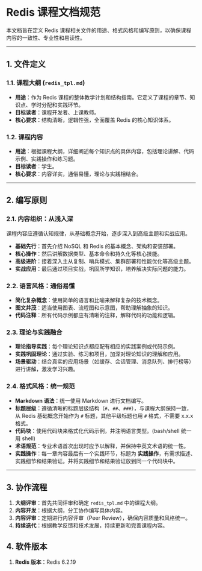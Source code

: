 # Redis 课程文档规范

本文档旨在定义 Redis 课程相关文件的用途、格式风格和编写原则，以确保课程内容的一致性、专业性和易读性。

---

## 1. 文件定义

### 1.1. 课程大纲 (`redis_tpl.md`)

- **用途**：作为 Redis 课程的整体教学计划和结构指南。它定义了课程的章节、知识点、学时分配和实践环节。
- **目标读者**：课程开发者、上课教师。
- **核心要求**：结构清晰，逻辑性强，全面覆盖 Redis 的核心知识体系。

### 1.2. 课程内容

- **用途**：根据课程大纲，详细阐述每个知识点的具体内容，包括理论讲解、代码示例、实践操作和练习题。
- **目标读者**：学生。
- **核心要求**：内容详实，通俗易懂，理论与实践相结合。

---

## 2. 编写原则

### 2.1. 内容组织：从浅入深

课程内容应遵循认知规律，从基础概念开始，逐步深入到高级主题和实战应用。

- **基础先行**：首先介绍 NoSQL 和 Redis 的基本概念、架构和安装部署。
- **核心操作**：然后讲解数据类型、基本命令和持久化等核心技能。
- **高级进阶**：接着深入主从复制、哨兵模式、集群部署和性能优化等高级主题。
- **实战应用**：最后通过项目实战，巩固所学知识，培养解决实际问题的能力。

### 2.2. 语言风格：通俗易懂

- **简化复杂概念**：使用简单的语言和比喻来解释复杂的技术概念。
- **图文并茂**：适当使用图表、流程图和示意图，帮助理解抽象的知识。
- **代码注释**：所有代码示例都应有清晰的注释，解释代码的功能和逻辑。

### 2.3. 理论与实践融合

- **理论指导实践**：每个理论知识点都应配有相应的实践案例或代码示例。
- **实践巩固理论**：通过实验、练习和项目，加深对理论知识的理解和应用。
- **场景驱动**：结合真实的应用场景（如缓存、会话管理、消息队列、排行榜等）进行讲解，激发学习兴趣。

### 2.4. 格式风格：统一规范

- **Markdown 语法**：统一使用 Markdown 进行文档编写。
- **标题层级**：遵循清晰的标题层级结构（`#`、`##`、`###`），与课程大纲保持一致，从 Redis 基础概念开始作为 `#` 标题，其他平级标题也用 `#` 格式，不需要 x.x.x 格式。
- **代码块**：使用代码块来格式化代码示例，并注明语言类型。(bash/shell 统一用 shell)
- **术语规范**：专业术语首次出现时应予以解释，并保持中英文术语的统一性。
- **实践操作**：每一章内容最后有一个实践环节，标题为 **实践操作**，有需求描述、实践细节和结果验证。并将实践细节和结果验证放到同一个代码块中。

---

## 3. 协作流程

1. **大纲评审**：首先共同评审和确定 `redis_tpl.md` 中的课程大纲。
2. **内容开发**：根据大纲，分工协作编写具体内容。
3. **内容评审**：定期进行内容评审（Peer Review），确保内容质量和风格统一。
4. **持续迭代**：根据教学反馈和技术发展，持续更新和完善课程内容。

## 4. 软件版本

1. **Redis 版本**：Redis 6.2.19